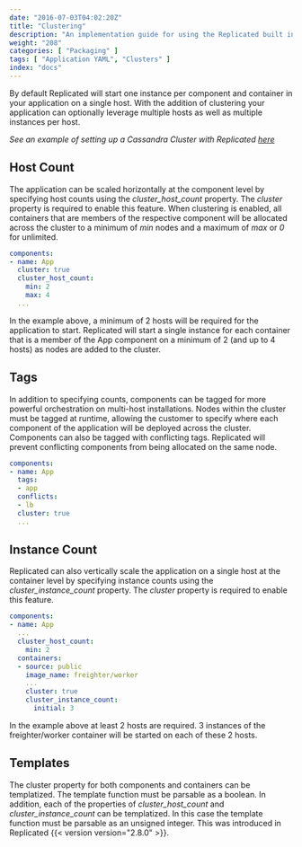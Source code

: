 ```yaml
---
date: "2016-07-03T04:02:20Z"
title: "Clustering"
description: "An implementation guide for using the Replicated built in clustering functionality."
weight: "208"
categories: [ "Packaging" ]
tags: [ "Application YAML", "Clusters" ]
index: "docs"
---
```


By default Replicated will start one instance per component and container in your application on a single host. With the addition of clustering your application can optionally leverage multiple hosts as well as multiple instances per host.

*See an example of setting up a Cassandra Cluster with Replicated [here](/docs/kb/developer-resources/multi-node-cassandra/)*

## Host Count
The application can be scaled horizontally at the component level by specifying host counts using the *cluster_host_count* property. The *cluster* property is required to enable this feature. When clustering is enabled, all containers that are members of the respective component will be allocated across the cluster to a minimum of *min* nodes and a maximum of *max* or *0* for unlimited.
```yaml
components:
- name: App
  cluster: true
  cluster_host_count:
    min: 2
    max: 4
  ...
```

In the example above, a minimum of 2 hosts will be required for the application to start. Replicated will start a single instance for each container that is a member of the App component on a minimum of 2 (and up to 4 hosts) as nodes are added to the cluster.

## Tags
In addition to specifying counts, components can be tagged for more powerful orchestration on multi-host installations. Nodes within the cluster must be tagged at runtime, allowing the customer to specify where each component of the application will be deployed across the cluster. Components can also be tagged with conflicting tags. Replicated will prevent conflicting components from being allocated on the same node.

```yaml
components:
- name: App
  tags:
  - app
  conflicts:
  - lb
  cluster: true
  ...
```

## Instance Count
Replicated can also vertically scale the application on a single host at the container level by specifying instance counts using the *cluster_instance_count* property. The *cluster* property is required to enable this feature.

```yaml
components:
- name: App
  ...
  cluster_host_count:
    min: 2
  containers:
  - source: public
    image_name: freighter/worker
    ...
    cluster: true
    cluster_instance_count:
      initial: 3
```

In the example above at least 2 hosts are required. 3 instances of the freighter/worker container will be started on each of these 2 hosts.

## Templates

The cluster property for both components and containers can be templatized. The template function must be parsable as a boolean. In addition, each of the properties of *cluster_host_count* and *cluster_instance_count* can be templatized. In this case the template function must be parsable as an unsigned integer. This was introduced in Replicated {{< version version="2.8.0" >}}.
